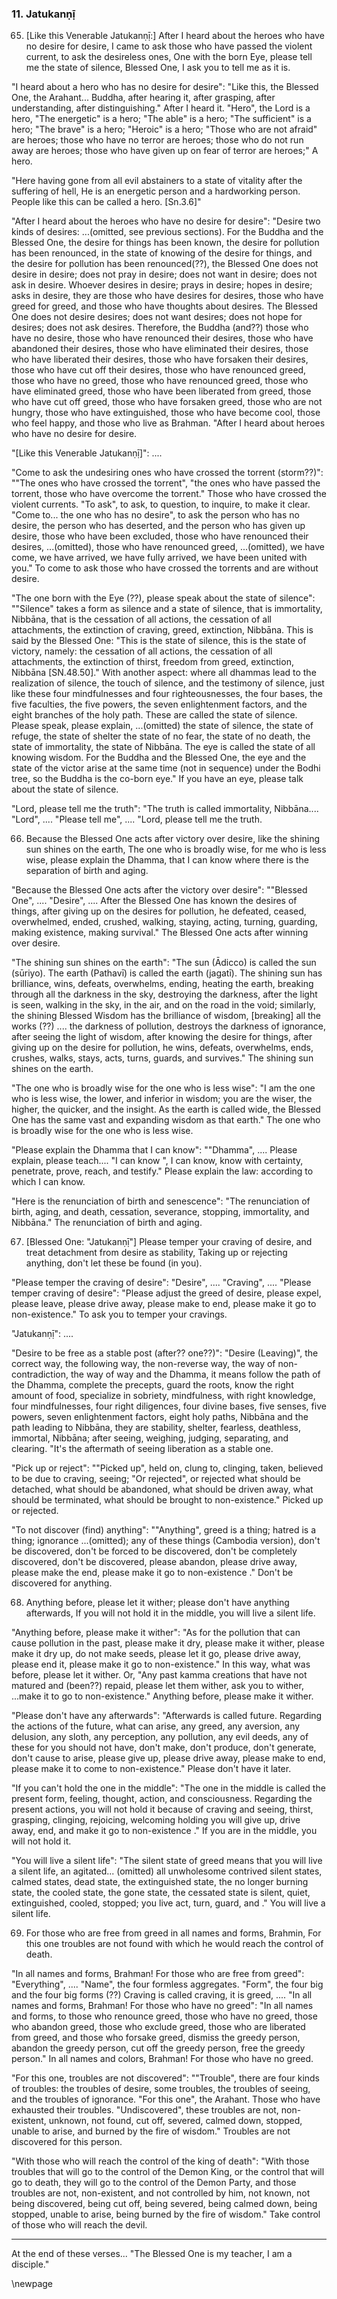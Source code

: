 ### 11. Jatukanṇị̄

65. [Like this Venerable Jatukanṇị̄:] After I heard about the heroes who have
    no desire for desire, I came to ask those who have passed the violent
    current, to ask the desireless ones,
One with the born Eye, please tell me the state of silence, Blessed One, I ask
    you to tell me as it is.

"I heard about a hero who has no desire for desire": "Like this, the Blessed
One, the Arahant...  Buddha, after hearing it, after grasping, after
understanding, after distinguishing." After I heard it. "Hero", the Lord is a
hero, "The energetic" is a hero; "The able" is a hero; "The sufficient" is a
hero; "The brave" is a hero; "Heroic" is a hero; "Those who are not afraid" are
heroes; those who have no terror are heroes; those who do not run away are
heroes; those who have given up on fear of terror are heroes;" A hero.

"Here having gone from all evil abstainers to a state of vitality after
the suffering of hell,
He is an energetic person and a hardworking person. People like this can be
called a hero. [Sn.3.6]"

"After I heard about the heroes who have no desire for desire": "Desire two
kinds of desires: ...(omitted, see previous sections). For the Buddha and the
Blessed One, the desire for things has been known, the desire for pollution has
been renounced, in the state of knowing of the desire for things, and the desire
for pollution has been renounced(??), the Blessed One does not desire in desire;
does not pray in desire; does not want in desire; does not ask in desire.
Whoever desires in desire; prays in desire; hopes in desire; asks in desire,
they are those who have desires for desires, those who have greed for greed, and
those who have thoughts about desires. The Blessed One does not desire desires;
does not want desires; does not hope for desires; does not ask desires.
Therefore, the Buddha (and??) those who have no desire, those who have renounced
their desires, those who have abandoned their desires, those who have eliminated
their desires, those who have liberated their desires, those who have forsaken
their desires, those who have cut off their desires, those who have renounced
greed, those who have no greed, those who have renounced greed, those who have
eliminated greed, those who have been liberated from greed, those who have cut
off greed, those who have forsaken greed, those who are not hungry, those who
have extinguished, those who have become cool, those who feel happy, and those
who live as Brahman. "After I heard about heroes who have no desire for desire.

"[Like this Venerable Jatukanṇị̄]": ....

"Come to ask the undesiring ones who have crossed the torrent (storm??)": ""The
ones who have crossed the torrent", "the ones who have passed the torrent, those
who have overcome the torrent." Those who have crossed the violent currents. "To
ask", to ask, to question, to inquire, to make it clear. "Come to... the one who
has no desire", to ask the person who has no desire, the person who has
deserted, and the person who has given up desire, those who have been excluded,
those who have renounced their desires, ...(omitted), those who have renounced
greed, ...(omitted), we have come, we have arrived, we have fully arrived, we
have been united with you." To come to ask those who have crossed the torrents
and are without desire.

"The one born with the Eye (??), please speak about the state of silence":
""Silence" takes a form as silence and a state of silence, that is immortality,
Nibbāna, that is the cessation of all actions, the cessation of all attachments,
the extinction of craving, greed, extinction, Nibbāna. This is said by the
Blessed One: "This is the state of silence, this is the state of victory,
namely: the cessation of all actions, the cessation of all attachments, the
extinction of thirst, freedom from greed, extinction, Nibbāna [SN.48.50]." With
another aspect: where all dhammas lead to the realization of silence, the touch
of silence, and the testimony of silence, just like these four mindfulnesses and
four righteousnesses, the four bases, the five faculties, the five powers, the
seven enlightenment factors, and the eight branches of the holy path. These are
called the state of silence. Please speak, please explain, ...(omitted) the
state of silence, the state of refuge, the state of shelter the state of no
fear, the state of no death, the state of immortality, the state of Nibbāna. The
eye is called the state of all knowing wisdom. For the Buddha and the Blessed
One, the eye and the state of the victor arise at the same time (not in
sequence) under the Bodhi tree, so the Buddha is the co-born eye." If you have
an eye, please talk about the state of silence.

"Lord, please tell me the truth": "The truth is called immortality, Nibbāna....
"Lord", .... "Please tell me", .... "Lord, please tell me the truth.

66. Because the Blessed One acts after victory over desire, like the shining sun
    shines on the earth,
The one who is broadly wise, for me who is less wise, please explain the Dhamma,
    that I can know where there is the separation of birth and aging.

"Because the Blessed One acts after the victory over desire": ""Blessed One",
.... "Desire", .... After the Blessed One has known the desires of things, after
giving up on the desires for pollution, he defeated, ceased, overwhelmed, ended,
crushed, walking, staying, acting, turning, guarding, making existence, making
survival." The Blessed One acts after winning over desire.

"The shining sun shines on the earth": "The sun (Ādicco) is called the sun
(sūriyo). The earth (Pathavī) is called the earth (jagatī). The shining sun has
brilliance, wins, defeats, overwhelms, ending, heating the earth, breaking
through all the darkness in the sky, destroying the darkness, after the light is
seen, walking in the sky, in the air, and on the road in the void; similarly,
the shining Blessed Wisdom has the brilliance of wisdom, [breaking] all the
works (??) .... the darkness of pollution, destroys the darkness of ignorance,
after seeing the light of wisdom, after knowing the desire for things, after
giving up on the desire for pollution, he wins, defeats, overwhelms, ends,
crushes, walks, stays, acts, turns, guards, and survives." The shining sun
shines on the earth.

"The one who is broadly wise for the one who is less wise": "I am the one who is
less wise, the lower, and inferior in wisdom; you are the wiser, the higher, the
quicker, and the insight. As the earth is called wide, the Blessed One has the
same vast and expanding wisdom as that earth." The one who is broadly wise for
the one who is less wise.

"Please explain the Dhamma that I can know": ""Dhamma", .... Please explain,
please teach.... "I can know ", I can know, know with certainty, penetrate,
prove, reach, and testify." Please explain the law: according to which I can
know.

"Here is the renunciation of birth and senescence": "The renunciation of birth,
aging, and death, cessation, severance, stopping, immortality, and Nibbāna." The
renunciation of birth and aging.

67. [Blessed One: "Jatukanṇị̄"] Please temper your craving of desire, and treat
    detachment from desire as stability,
Taking up or rejecting anything, don't let these be found (in you).

"Please temper the craving of desire": "Desire", .... "Craving", .... "Please
temper craving of desire": "Please adjust the greed of desire, please expel,
please leave, please drive away, please make to end, please make it go to
non-existence." To ask you to temper your cravings.

"Jatukanṇị̄": ....

"Desire to be free as a stable post (after?? one??)": "Desire (Leaving)", the
correct way, the following way, the non-reverse way, the way of
non-contradiction, the way of way and the Dhamma,  it means follow the path of
the Dhamma, complete the precepts, guard the roots, know the right amount of
food, specialize in sobriety, mindfulness, with right knowledge, four
mindfulnesses, four right diligences, four divine bases, five senses, five
powers, seven enlightenment factors, eight holy paths, Nibbāna and the path
leading to Nibbāna, they are stability, shelter, fearless, deathless, immortal,
Nibbāna; after seeing, weighing, judging, separating, and clearing. "It's the
aftermath of seeing liberation as a stable one.

"Pick up or reject": ""Picked up", held on, clung to, clinging, taken, believed
to be due to craving, seeing; "Or rejected", or rejected what should be
detached, what should be abandoned, what should be driven away, what should be
terminated, what should be brought to non-existence." Picked up or rejected.

"To not discover (find) anything": ""Anything", greed is a thing; hatred is a
thing; ignorance ...(omitted); any of these things (Cambodia version), don't be
discovered, don't be forced to be discovered, don't be completely discovered,
don't be discovered, please abandon, please drive away, please make the end,
please make it go to non-existence ." Don't be discovered for anything.

68. Anything before, please let it wither; please don't have anything
    afterwards,
If you will not hold it in the middle, you will live a silent life.

"Anything before, please make it wither": "As for the pollution that can cause
pollution in the past, please make it dry, please make it wither, please make it
dry up, do not make seeds, please let it go, please drive away, please end it,
please make it go to non-existence." In this way, what was before, please let it
wither. Or, "Any past kamma creations that have not matured and (been??) repaid,
please let them wither, ask you to wither, ...make it to go to non-existence."
Anything before, please make it wither.

"Please don't have any afterwards": "Afterwards is called future. Regarding the
actions of the future, what can arise, any greed, any aversion, any delusion,
any sloth, any perception, any pollution, any evil deeds, any of these for you
should not have, don't make, don't produce, don't generate, don't cause to
arise, please give up, please drive away, please make to end, please make it to
come to non-existence." Please don't have it later.

"If you can't hold the one in the middle": "The one in the middle is called the
present form, feeling, thought, action, and consciousness. Regarding the present
actions, you will not hold it because of craving and seeing, thirst, grasping,
clinging, rejoicing, welcoming holding you will give up, drive away, end, and
make it go to non-existence ." If you are in the middle, you will not hold it.

"You will live a silent life": "The silent state of greed means that you will
live a silent life, an agitated... (omitted) all unwholesome contrived silent
states, calmed states, dead state, the extinguished state, the no longer burning
state, the cooled state, the gone state, the cessated state is silent, quiet,
extinguished, cooled, stopped; you live act, turn, guard, and ." You will live a
silent life.

69. For those who are free from greed in all names and forms, Brahmin,
For this one troubles are not found with which he would reach the control of
    death.

"In all names and forms, Brahman! For those who are free from greed":
"Everything", .... "Name", the four formless aggregates. "Form", the four big
and the four big forms (??) Craving is called craving, it is greed, .... "In all
names and forms, Brahman! For those who have no greed": "In all names and forms,
to those who renounce greed, those who have no greed, those who abandon greed,
those who exclude greed, those who are liberated from greed, and those who
forsake greed, dismiss the  greedy person, abandon the greedy person, cut off
the greedy person, free the greedy person." In all names and colors, Brahman!
For those who have no greed.

"For this one, troubles are not discovered": ""Trouble", there are four kinds
of troubles: the troubles of desire, some troubles, the troubles of seeing, and
the troubles of ignorance. "For this one", the Arahant. Those who have
exhausted their troubles. "Undiscovered", these troubles are not, non-existent,
unknown, not found, cut off, severed, calmed down, stopped, unable to arise,
and burned by the fire of wisdom." Troubles are not discovered for this person.

"With those who will reach the control of the king of death": "With those troubles
that will go to the control of the Demon King, or the control that will go to
death, they will go to the control of the Demon Party, and those troubles are
not, non-existent, and not controlled by him, not known, not being discovered,
being cut off, being severed, being calmed down, being stopped, unable to arise,
being burned by the fire of wisdom." Take control of those who will reach the
devil.

---

At the end of these verses... "The Blessed One is my teacher, I am a disciple."

\newpage
